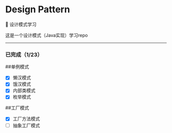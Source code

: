 # Design Pattern

🚀️ 设计模式学习

这是一个设计模式（Java实现）学习repo

---

### **已完成（1/23）**

##单例模式

* [X]  懒汉模式
* [X]  饿汉模式
* [X]  内部类模式
* [X]  枚举模式

##工厂模式

* [X]  工厂方法模式
* [ ]  抽象工厂模式
